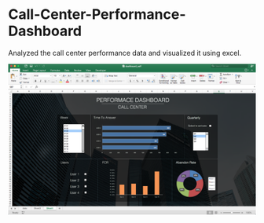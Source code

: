 # Call-Center-Performance-Dashboard
Analyzed the call center performance data and visualized it using excel.

![](call_center_dashboard.png)

